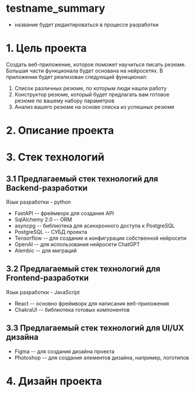 # testname_summary
- название будет редактироваться в процессе разработки

 
# 1. Цель проекта
Создать веб-приложение, которое поможет научиться писать резюме. Большая части функционала будет основана на нейросетях. В приложении будет реализован следующий функционал:
1) Список различных резюме, по которым люди нашли работу
2) Конструктор резюме, который будет предлагать вам готовое резюме по вашему набору параметров
3) Анализ вашего резюме на основе списка из успешных резюме
# 2. Описание проекта
# 3. Стек технологий
## 3.1 Предлагаемый стек технологий для Backend-разработки
Язык разработки - python
- FastAPI -- фреймворк для создания API
- SqlAlchemy 2.0 -- ORM
- asyncpg -- библиотека для асинхронного доступа к PostgreSQL
- PostgreSQL -- СУБД проекта
- Tensorflow -- для создания и конфигурации собственной нейросети
- OpenAI -- для использования нейросети ChatGPT 
- Alembic -- для миграций
## 3.2 Предлагаемый стек технологий для Frontend-разработки
Язык разработки - JavaScript
- React -- основно фреймворк для написания веб-приложения
- ChakraUI -- библиотека готовых компонентов
## 3.3 Предлагаемый стек технологий для UI/UX дизайна
- Figma -- для создания дизайна проекта
- Photoshop -- для создания элементов дизайна, например, логотипов
# 4. Дизайн проекта
